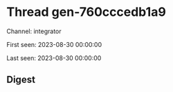 # Thread gen-760cccedb1a9
Channel: integrator

First seen: 2023-08-30 00:00:00

Last seen: 2023-08-30 00:00:00

## Digest


